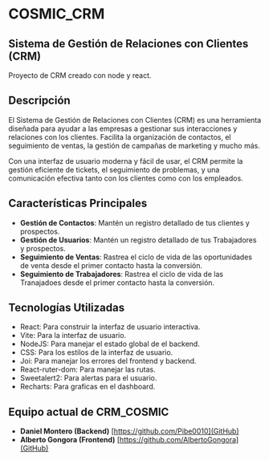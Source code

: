 # COSMIC_CRM

## Sistema de Gestión de Relaciones con Clientes (CRM)

Proyecto de CRM creado con node y react.

## Descripción

El Sistema de Gestión de Relaciones con Clientes (CRM) es una herramienta diseñada para ayudar a las empresas a gestionar sus interacciones y relaciones con los clientes. Facilita la organización de contactos, el seguimiento de ventas, la gestión de campañas de marketing y mucho más.

Con una interfaz de usuario moderna y fácil de usar, el CRM permite la gestión eficiente de tickets, el seguimiento de problemas, y una comunicación efectiva tanto con los clientes como con los empleados.

## Características Principales

- **Gestión de Contactos**: Mantén un registro detallado de tus clientes y prospectos.
- **Gestión de Usuarios**: Mantén un registro detallado de tus Trabajadores y prospectos.
- **Seguimiento de Ventas**: Rastrea el ciclo de vida de las oportunidades de venta desde el primer contacto hasta la conversión.
- **Seguimiento de Trabajadores**: Rastrea el ciclo de vida de las Tranajadoes desde el primer contacto hasta la conversión.

## Tecnologías Utilizadas

- React: Para construir la interfaz de usuario interactiva.
- Vite: Para la interfaz de usuario.
- NodeJS: Para manejar el estado global de el backend.
- CSS: Para los estilos de la interfaz de usuario.
- Joi: Para manejar los errores del frontend y backend.
- React-ruter-dom: Para manejar las rutas.
- Sweetalert2: Para alertas para el usuario.
- Recharts: Para graficas en el dashboard.

## Equipo actual de CRM_COSMIC

- **Daniel Montero (Backend)**  [https://github.com/Pibe0010](GitHub)
- **Alberto Gongora (Frontend)** [https://github.com/AlbertoGongora](GitHub)


